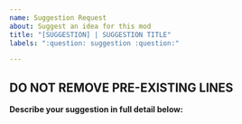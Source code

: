```yaml
---
name: Suggestion Request
about: Suggest an idea for this mod
title: "[SUGGESTION] | SUGGESTION TITLE"
labels: ":question: suggestion :question:"

---
```


**DO NOT REMOVE PRE-EXISTING LINES**
----------------------------------------------------------------------------------------------------------
**Describe your suggestion in full detail below:**
